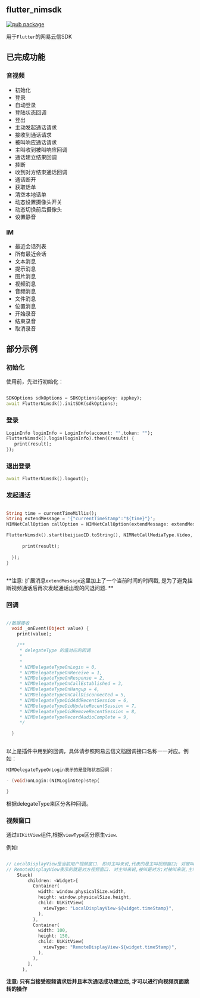 ## flutter_nimsdk

[![pub package](https://img.shields.io/pub/v/flutter_nimsdk.svg)](https://pub.dev/packages/flutter_nimsdk)

用于`Flutter`的网易云信SDK
    
    
## 已完成功能

### 音视频

* 初始化  
* 登录
* 自动登录
* 登陆状态回调
* 登出
* 主动发起通话请求
* 接收到通话请求
* 被叫响应通话请求
* 主叫收到被叫响应回调
* 通话建立结果回调
* 挂断
* 收到对方结束通话回调
* 通话断开
* 获取话单
* 清空本地话单
* 动态设置摄像头开关
* 动态切换前后摄像头
* 设置静音

### IM
* 最近会话列表
* 所有最近会话
* 文本消息
* 提示消息
* 图片消息
* 视频消息
* 音频消息
* 文件消息
* 位置消息
* 开始录音
* 结束录音
* 取消录音
 

## 部分示例

### 初始化

使用前，先进行初始化：
      
```dart 

SDKOptions sdkOptions = SDKOptions(appKey: appkey);
await FlutterNimsdk().initSDK(sdkOptions);

```


### 登录

```dart
LoginInfo loginInfo = LoginInfo(account: "",token: "");
FlutterNimsdk().login(loginInfo).then((result) {
   print(result);
});

```

### 退出登录

```dart
await FlutterNimsdk().logout();
```

### 发起通话

```dart

String time = currentTimeMillis();
String extendMessage = '{"currentTimeStamp":"${time}"}';
NIMNetCallOption callOption = NIMNetCallOption(extendMessage: extendMessage,apnsContent: "apnsContent",apnsSound: "apnsSound");

FlutterNimsdk().start(beijiaoID.toString(), NIMNetCallMediaType.Video, callOption,time).then((result) {
        
      print(result);
        
  });
}
  

```
**注意: 扩展消息`extendMessage`这里加上了一个当前时间的时间戳, 是为了避免挂断视频通话后再次发起通话出现的闪退问题. **

### 回调

```dart

//数据接收
  void _onEvent(Object value) {
    print(value);

    /**
     * delegateType 的值对应的回调
     * 
     * 
     * NIMDelegateTypeOnLogin = 0,
     * NIMDelegateTypeOnReceive = 1,
     * NIMDelegateTypeOnResponse = 2,
     * NIMDelegateTypeOnCallEstablished = 3,
     * NIMDelegateTypeOnHangup = 4,
     * NIMDelegateTypeOnCallDisconnected = 5,
     * NIMDelegateTypeDidAddRecentSession = 6,
     * NIMDelegateTypeDidUpdateRecentSession = 7,
     * NIMDelegateTypeDidRemoveRecentSession = 8,
     * NIMDelegateTypeRecordAudioComplete = 9,
     */

  }
  
```

以上是插件中用到的回调，具体请参照网易云信文档回调接口名称一一对应。例如：

```Objective-C
NIMDelegateTypeOnLogin表示的是登陆状态回调：

- (void)onLogin:(NIMLoginStep)step{

}

```

根据delegateType来区分各种回调。


### 视频窗口
通过`UIKitView`组件,根据`viewType`区分原生`view`.

例如:

```dart

// LocalDisplayView是当前用户视频窗口. 即对主叫来说,代表的是主叫视频窗口; 对被叫来说,代表的是被叫视频窗口
// RemoteDisplayView表示的就是对方视频窗口. 对主叫来说,被叫是对方;对被叫来说,主叫是对方.
	Stack(
        children: <Widget>[
          Container(
            width: window.physicalSize.width,
            height: window.physicalSize.height,
            child: UiKitView(
              viewType: "LocalDisplayView-${widget.timeStamp}",
            ),
          ),
          Container(
            width: 100,
            height: 150,
            child: UiKitView(
              viewType: "RemoteDisplayView-${widget.timeStamp}",
            ),
          ),
        ],
      ),

```

**注意: 只有当接受视频请求后并且本次通话成功建立后, 才可以进行向视频页面跳转的操作**

